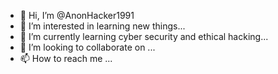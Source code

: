 - 👋 Hi, I’m @AnonHacker1991
- 👀 I’m interested in learning new things...
- 🌱 I’m currently learning cyber security and ethical hacking...
- 💞️ I’m looking to collaborate on ...
- 📫 How to reach me ...

<!---
AnonHacker1991/AnonHacker1991 is a ✨ special ✨ repository because its `README.md` (this file) appears on your GitHub profile.
You can click the Preview link to take a look at your changes.
--->
